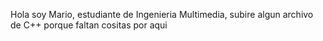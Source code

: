 Hola soy Mario, estudiante de Ingenieria Multimedia, subire algun archivo de C++ porque faltan cositas por aqui
